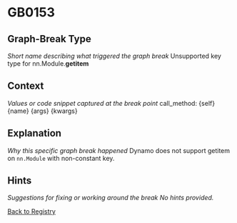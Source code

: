 # GB0153

## Graph-Break Type
*Short name describing what triggered the graph break*
Unsupported key type for nn.Module.__getitem__

## Context
*Values or code snippet captured at the break point*
call_method: {self} {name} {args} {kwargs}

## Explanation
*Why this specific graph break happened*
Dynamo does not support getitem on `nn.Module` with non-constant key.

## Hints
*Suggestions for fixing or working around the break*
*No hints provided.*



[Back to Registry](../index.md)
